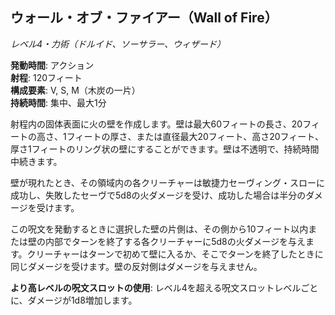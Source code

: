 ## ウォール・オブ・ファイアー（Wall of Fire）
*レベル4・力術（ドルイド、ソーサラー、ウィザード）*

**発動時間**: アクション  
**射程**: 120フィート  
**構成要素**: V, S, M（木炭の一片）  
**持続時間**: 集中、最大1分

射程内の固体表面に火の壁を作成します。壁は最大60フィートの長さ、20フィートの高さ、1フィートの厚さ、または直径最大20フィート、高さ20フィート、厚さ1フィートのリング状の壁にすることができます。壁は不透明で、持続時間中続きます。

壁が現れたとき、その領域内の各クリーチャーは敏捷力セーヴィング・スローに成功し、失敗したセーヴで5d8の火ダメージを受け、成功した場合は半分のダメージを受けます。

この呪文を発動するときに選択した壁の片側は、その側から10フィート以内または壁の内部でターンを終了する各クリーチャーに5d8の火ダメージを与えます。クリーチャーはターンで初めて壁に入るか、そこでターンを終了したときに同じダメージを受けます。壁の反対側はダメージを与えません。

**より高レベルの呪文スロットの使用**: レベル4を超える呪文スロットレベルごとに、ダメージが1d8増加します。